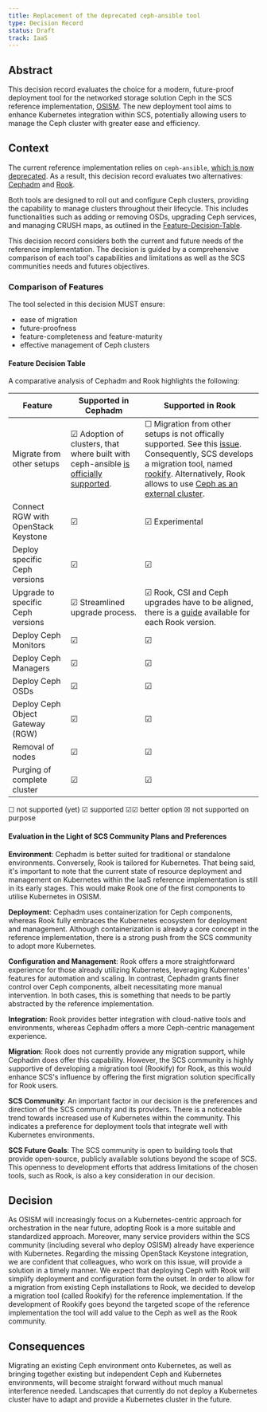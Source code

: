 ```yaml
---
title: Replacement of the deprecated ceph-ansible tool
type: Decision Record
status: Draft
track: IaaS
---
```


## Abstract

This decision record evaluates the choice for a modern, future-proof deployment tool for the networked storage solution Ceph in the SCS reference implementation, [OSISM](https://osism.tech/).
The new deployment tool aims to enhance Kubernetes integration within SCS, potentially allowing users to manage the Ceph cluster with greater ease and efficiency.

## Context

The current reference implementation relies on `ceph-ansible`, [which is now deprecated](https://github.com/ceph/ceph-ansible/commit/a9d1ec844d24fcc3ddea7c030eff4cd6c414d23d). As a result, this decision record evaluates two alternatives: [Cephadm](https://docs.ceph.com/en/latest/cephadm/) and [Rook](https://rook.io/docs/rook/latest-release/Getting-Started/intro/).

Both tools are designed to roll out and configure Ceph clusters, providing the capability to manage clusters throughout their lifecycle. This includes functionalities such as adding or removing OSDs, upgrading Ceph services, and managing CRUSH maps, as outlined in the [Feature-Decision-Table](#feature-decision-table).

This decision record considers both the current and future needs of the reference implementation. The decision is guided by a comprehensive comparison of each tool's capabilities and limitations as well as the SCS communities needs and futures objectives.

### Comparison of Features

The tool selected in this decision MUST ensure:

* ease of migration
* future-proofness
* feature-completeness and feature-maturity
* effective management of Ceph clusters

#### Feature Decision Table

A comparative analysis of Cephadm and Rook highlights the following:

| Feature | Supported in Cephadm | Supported in Rook |
| ------- | -------------------- | ----------------- |
| Migrate from other setups | ☑ Adoption of clusters, that where built with ceph-ansible [is officially supported](https://docs.ceph.com/en/quincy/cephadm/adoption/).| ☐ Migration from other setups is not offically supported. See this [issue](https://github.com/rook/rook/discussions/12045). Consequently, SCS develops a migration tool, named [rookify](https://github.com/SovereignCloudStack/rookify). Alternatively, Rook allows to use [Ceph as an external cluster](https://rook.io/docs/rook/latest-release/CRDs/Cluster/external-cluster/external-cluster/). |
| Connect RGW with OpenStack Keystone | ☑ | ☑ Experimental |
| Deploy specific Ceph versions | ☑  | ☑ |
| Upgrade to specific Ceph versions | ☑ Streamlined upgrade process. | ☑ Rook, CSI and Ceph upgrades have to be aligned, there is a [guide](https://rook.io/docs/rook/latest-release/Upgrade/health-verification/) available for each Rook version. |
| Deploy Ceph Monitors | ☑ | ☑ |
| Deploy Ceph Managers | ☑ | ☑ |
| Deploy Ceph OSDs | ☑ | ☑ |
| Deploy Ceph Object Gateway (RGW) | ☑ | ☑ |
| Removal of nodes | ☑ | ☑ |
| Purging of complete cluster | ☑ | ☑ |

☐ not supported (yet)
☑ supported
☑☑ better option
☒ not supported on purpose

#### Evaluation in the Light of SCS Community Plans and Preferences

**Environment**: Cephadm is better suited for traditional or standalone environments. Conversely, Rook is tailored for Kubernetes. That being said, it's important to note that the current state of resource deployment and management on Kubernetes within the IaaS reference implementation is still in its early stages. This would make Rook one of the first components to utilise Kubernetes in OSISM.

**Deployment**: Cephadm uses containerization for Ceph components, whereas Rook fully embraces the Kubernetes ecosystem for deployment and management. Although containerization is already a core concept in the reference implementation, there is a strong push from the SCS community to adopt more Kubernetes.

**Configuration and Management**: Rook offers a more straightforward experience for those already utilizing Kubernetes, leveraging Kubernetes' features for automation and scaling. In contrast, Cephadm grants finer control over Ceph components, albeit necessitating more manual intervention. In both cases, this is something that needs to be partly abstracted by the reference implementation.

**Integration**: Rook provides better integration with cloud-native tools and environments, whereas Cephadm offers a more Ceph-centric management experience.

**Migration**: Rook does not currently provide any migration support, while Cephadm does offer this capability. However, the SCS community is highly supportive of developing a migration tool (Rookify) for Rook, as this would enhance SCS's influence by offering the first migration solution specifically for Rook users.

**SCS Community**: An important factor in our decision is the preferences and direction of the SCS community and its providers. There is a noticeable trend towards increased use of Kubernetes within the community. This indicates a preference for deployment tools that integrate well with Kubernetes environments.

**SCS Future Goals**: The SCS community is open to building tools that provide open-source, publicly available solutions beyond the scope of SCS. This openness to development efforts that address limitations of the chosen tools, such as Rook, is also a key consideration in our decision.

## Decision

As OSISM will increasingly focus on a Kubernetes-centric approach for orchestration in the near future, adopting Rook is a more suitable and standardized approach. Moreover, many service providers within the SCS community (including several who deploy OSISM) already have experience with Kubernetes. Regarding the missing OpenStack Keystone integration, we are confident that colleagues, who work on this issue, will provide a solution in a timely manner. We expect that deploying Ceph with Rook will simplify deployment and configuration form the outset.
In order to allow for a migration from existing Ceph installations to Rook, we decided to develop a migration tool (called Rookify) for the reference implementation. If the development of Rookify goes beyond the targeted scope of the reference implementation the tool will add value to the Ceph as well as the Rook community.

## Consequences

Migrating an existing Ceph environment onto Kubernetes, as well as bringing together existing but independent Ceph and Kubernetes environments, will become straight forward without much manual interference needed.
Landscapes that currently do not deploy a Kubernetes cluster have to adapt and provide a Kubernetes cluster in the future.
